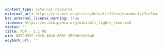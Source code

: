 ```yaml
---
content_type: external-resource
external_url: https://cis.mit.edu/sites/default/files/documents/IceSkatingAndIslandHopping_Mack.pdf
has_external_license_warning: true
license: https://en.wikipedia.org/wiki/All_rights_reserved
status: ''
title: PDF - 1.1 MB
uid: 0072d332-e5f6-4648-860f-950dbfcb04a8
wayback_url: ''
---
```

